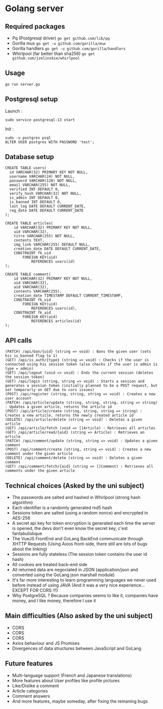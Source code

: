 # Golang server

## Required packages

- Pq (Postgresql driver) `go get github.com/lib/pq`
- Gorilla mux `go get -u github.com/gorilla/mux`
- Gorilla handlers `go get -u github.com/gorilla/handlers`
- Whirlpool (far better than sha256) `go get github.com/jzelinskie/whirlpool`

## Usage

`go run server.go`

## Postgresql setup

Launch :
```
sudo service postgresql-13 start
```

Init :
```
sudo -u postgres psql
ALTER USER postgres WITH PASSWORD 'test';
```

## Database setup

```
CREATE TABLE users(
  id VARCHAR(32) PRIMARY KEY NOT NULL,
  username VARCHAR(24) NOT NULL,
  password VARCHAR(128) NOT NULL,
  email VARCHAR(255) NOT NULL,
  verified INT DEFAULT 0,
  verify_hash VARCHAR(32) NOT NULL,
  is_admin INT DEFAULT 0,
  is_banned INT DEFAULT 0,
  last_log DATE DEFAULT CURRENT_DATE,
  reg_date DATE DEFAULT CURRENT_DATE
);

CREATE TABLE articles(
	id VARCHAR(32) PRIMARY KEY NOT NULL,
	uid VARCHAR(32),
	titre VARCHAR(255) NOT NULL,
	contents TEXT,
	img_link VARCHAR(255) DEFAULT NULL,
	creation_date DATE DEFAULT CURRENT_DATE,
	CONSTRAINT fk_uid
		FOREIGN KEY(uid)
			REFERENCES users(id)
);

CREATE TABLE comment(
	id VARCHAR(32) PRIMARY KEY NOT NULL,
	uid VARCHAR(32),
	aid VARCHAR(32),
	contents VARCHAR(255),
	creation_date TIMESTAMP DEFAULT CURRENT_TIMESTAMP,
	CONSTRAINT fk_uid
		FOREIGN KEY(uid)
			REFERENCES users(id),
	CONSTRAINT fk_aid
		FOREIGN KEY(aid)
			REFERENCES articles(id)
);
```

## API calls

```
(PATCH) /api/ban/{uid} (string => void) : Bans the given user (sets his is_banned flag to 1)
(GET) /api/is_auth/{type} (string => void) : Checks if the user is connected using his session token (also checks if the user is admin is type = admin)
(GET) /api/logout (void => void) : Ends the current session (deletes the session token)
(GET) /api/login (string, string => void) : Starts a session and generates a session token (initially planned to be a POST request, but set temporarly on GET due to cors issues)
(POST) /api/register (string, string, string => void) : Creates a new user account
(PATCH) /api/article/update (string, string, string, string => string) : Updates a given article, returns the article id
(POST) /api/article/create (string, string, string => string) : Creates a new article, returns the newly created article id
(DELETE) /api/article/delete (string => void) : Deletes a given article
(GET) /api/article/fetch (void => []Article) : Retrieves all articles
(GET) /api/article/read/{aid} (string => Article) : Retrieves an article
(PATCH) /api/comment/update (string, string => void) : Updates a given comment
(POST) /api/comment/create (string, string => void) : Creates a new comment under the given article
(DELETE) /api/comment/delete (string => void) : Deletes a given comment
(GET) /api/comment/fetch/{aid} (string => []Comment) : Retrieves all comments under the given article
```

## Technical choices (Asked by the uni subject)

- The passwords are salted and hashed in Whirlpool (strong hash algorithm)
- Each identifier is a randomly generated md5 hash
- Sessions token are salted (using a random nonce) and encrypted in AES-256
- A secret api key for token encryption is generated each time the server is opened, the devs don't even know the secret key, c'est fantabulistique
- The VueJS FrontEnd and GoLang BackEnd communicate through XHTTP Requests (Using Axios front-side, there still are lots of bugs about the linking)
- Sessions are fully stateless (The session token contains the user id hash)
- All cookies are treated back-end side
- All returned data are negociated in JSON (application/json and converted using the GoLang json marshall module)
- It's far more interesting to learn programming languages we never used before instead of using JAVA (And it was a very nice experience... EXCEPT FOR CORS !!!)
- Why PostgreSQL ? Because companies seems to like it, companies have money, and I like money, therefore I use it

## Main difficulties (Also asked by the uni subject)

- CORS
- CORS
- CORS
- Axios behaviour and JS Promises
- Divergences of data structures between JavaScript and GoLang

## Future features

- Multi-language support (French and Japanese translations)
- More features about User profiles like profile pictures
- Like/Dislike a comment
- Article categories
- Comment answers
- And more features, maybe someday, after fixing the remaning bugs
